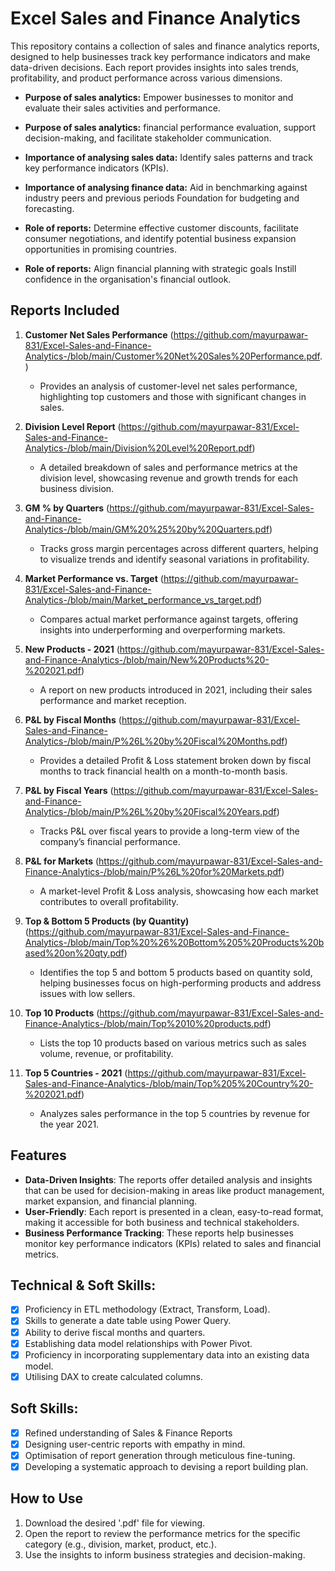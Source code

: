# Excel Sales and Finance Analytics

This repository contains a collection of sales and finance analytics reports, designed to help businesses track key performance indicators and make data-driven decisions. Each report provides insights into sales trends, profitability, and product performance across various dimensions.

- **Purpose of sales analytics:** Empower businesses to monitor and evaluate their sales activities and performance.
- **Purpose of sales analytics:** financial performance evaluation, support decision-making, and facilitate stakeholder communication.

- **Importance of analysing sales data:** Identify sales patterns and track key performance indicators (KPIs).
- **Importance of analysing finance data:** Aid in benchmarking against industry peers and previous periods Foundation for budgeting and forecasting.

- **Role of reports:** Determine effective customer discounts, facilitate consumer negotiations, and identify potential business expansion opportunities in promising countries.
- **Role of reports:** Align financial planning with strategic goals Instill confidence in the organisation's financial outlook.


## Reports Included

1. **Customer Net Sales Performance** 
   (https://github.com/mayurpawar-831/Excel-Sales-and-Finance-Analytics-/blob/main/Customer%20Net%20Sales%20Performance.pdf.)
   - Provides an analysis of customer-level net sales performance, highlighting top customers and those with significant changes in sales.

2. **Division Level Report** 
   (https://github.com/mayurpawar-831/Excel-Sales-and-Finance-Analytics-/blob/main/Division%20Level%20Report.pdf)
   - A detailed breakdown of sales and performance metrics at the division level, showcasing revenue and growth trends for each business division.

3. **GM % by Quarters** 
   (https://github.com/mayurpawar-831/Excel-Sales-and-Finance-Analytics-/blob/main/GM%20%25%20by%20Quarters.pdf)
   - Tracks gross margin percentages across different quarters, helping to visualize trends and identify seasonal variations in profitability.

4. **Market Performance vs. Target** 
   (https://github.com/mayurpawar-831/Excel-Sales-and-Finance-Analytics-/blob/main/Market_performance_vs_target.pdf)
   - Compares actual market performance against targets, offering insights into underperforming and overperforming markets.

5. **New Products - 2021** 
   (https://github.com/mayurpawar-831/Excel-Sales-and-Finance-Analytics-/blob/main/New%20Products%20-%202021.pdf)
   - A report on new products introduced in 2021, including their sales performance and market reception.

6. **P&L by Fiscal Months** 
   (https://github.com/mayurpawar-831/Excel-Sales-and-Finance-Analytics-/blob/main/P%26L%20by%20Fiscal%20Months.pdf)
   - Provides a detailed Profit & Loss statement broken down by fiscal months to track financial health on a month-to-month basis.

7. **P&L by Fiscal Years** 
   (https://github.com/mayurpawar-831/Excel-Sales-and-Finance-Analytics-/blob/main/P%26L%20by%20Fiscal%20Years.pdf)
   - Tracks P&L over fiscal years to provide a long-term view of the company’s financial performance.

8. **P&L for Markets** 
   (https://github.com/mayurpawar-831/Excel-Sales-and-Finance-Analytics-/blob/main/P%26L%20for%20Markets.pdf)
   - A market-level Profit & Loss analysis, showcasing how each market contributes to overall profitability.

9. **Top & Bottom 5 Products (by Quantity)** 
   (https://github.com/mayurpawar-831/Excel-Sales-and-Finance-Analytics-/blob/main/Top%20%26%20Bottom%205%20Products%20based%20on%20qty.pdf)
   - Identifies the top 5 and bottom 5 products based on quantity sold, helping businesses focus on high-performing products and address issues with low sellers.

10. **Top 10 Products** 
   (https://github.com/mayurpawar-831/Excel-Sales-and-Finance-Analytics-/blob/main/Top%2010%20products.pdf)
    - Lists the top 10 products based on various metrics such as sales volume, revenue, or profitability.

11. **Top 5 Countries - 2021** 
   (https://github.com/mayurpawar-831/Excel-Sales-and-Finance-Analytics-/blob/main/Top%205%20Country%20-%202021.pdf)
    - Analyzes sales performance in the top 5 countries by revenue for the year 2021.

## Features

- **Data-Driven Insights**: The reports offer detailed analysis and insights that can be used for decision-making in areas like product management, market expansion, and financial planning.
- **User-Friendly**: Each report is presented in a clean, easy-to-read format, making it accessible for both business and technical stakeholders.
- **Business Performance Tracking**: These reports help businesses monitor key performance indicators (KPIs) related to sales and financial metrics.

## Technical & Soft Skills:
- [x]	Proficiency in ETL methodology (Extract, Transform, Load).
- [x]	Skills to generate a date table using Power Query.
- [x]	Ability to derive fiscal months and quarters.
- [x]	Establishing data model relationships with Power Pivot.
- [x]	Proficiency in incorporating supplementary data into an existing data model.
- [x]	Utilising DAX to create calculated columns.

## Soft Skills:
- [x]	Refined understanding of Sales & Finance Reports
- [x]	Designing user-centric reports with empathy in mind.
- [x]	Optimisation of report generation through meticulous fine-tuning.
- [x]	Developing a systematic approach to devising a report building plan.

## How to Use

1. Download the desired '.pdf' file for viewing.
2. Open the report to review the performance metrics for the specific category (e.g., division, market, product, etc.).
3. Use the insights to inform business strategies and decision-making.


